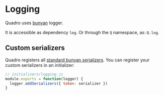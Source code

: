# Logging

Quadro uses [bunyan](https://github.com/trentm/node-bunyan) logger.

It is accessible as dependency `log`. Or through the `Q` namespace, as: `Q.log`.

## Custom serializers

Quadro registers all [standard bunyan serializers](https://github.com/trentm/node-bunyan#standard-serializers). You can register your custom serializers in an initializer:

```js
// initializers/logging.js
module.exports = function(logger) {
  logger.addSerializers({ token: serializer })
}
```
